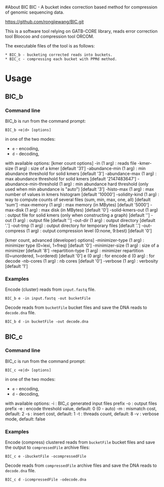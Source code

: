 #About BIC
BIC - A bucket index correction based method for compression of genomic sequencing data.

https://github.com/rongjiewang/BIC.git

This is a software tool relying on GATB-CORE library, reads error correction tool Bloocoo and compression tool ORCOM.

The executable files of the tool is as follows:

    * BIC_b - bucketing corrected reads into buckets.
    * BIC_c - compressing each bucket with PPMd method.

# Usage

## BIC_b
### Command line
BIC_b is run from the command prompt:

    BIC_b <e|d> [options]

in one of the two modes:
* `e` - encoding,
* `d` - decoding,

with available options:
[kmer count options]
       -in                              (1 arg) :    reads file
       -kmer-size                       (1 arg) :    size of a kmer  [default '31']
       -abundance-min                   (1 arg) :    min abundance threshold for solid kmers  [default '3']
       -abundance-max                   (1 arg) :    max abundance threshold for solid kmers  [default '2147483647']
       -abundance-min-threshold         (1 arg) :    min abundance hard threshold (only used when min abundance is "auto")  [default '3']
       -histo-max                       (1 arg) :    max number of values in kmers histogram  [default '10000']
       -solidity-kind                   (1 arg) :    way to compute counts of several files (sum, min, max, one, all)  [default 'sum']
       -max-memory                      (1 arg) :    max memory (in MBytes)  [default '5000']
       -max-disk                        (1 arg) :    max disk   (in MBytes)  [default '0']
       -solid-kmers-out                 (1 arg) :    output file for solid kmers (only when constructing a graph)  [default '']
       -out                             (1 arg) :    output file  [default '']
       -out-dir                         (1 arg) :    output directory  [default '.']
       -out-tmp                         (1 arg) :    output directory for temporary files  [default '.']
       -out-compress                    (1 arg) :    output compression level (0:none, 9:best)  [default '0']

   [kmer count, advanced (developer) options]
          -minimizer-type   (1 arg) :    minimizer type (0=lexi, 1=freq)  [default '0']
          -minimizer-size   (1 arg) :    size of a minimizer  [default '8']
          -repartition-type (1 arg) :    minimizer repartition (0=unordered, 1=ordered)  [default '0']
       e                (0 arg) :    for encode
       d                (0 arg) :    for decode
       -nb-cores         (1 arg) :    nb cores  [default '0']
       -verbose          (1 arg) :    verbosity  [default '1']


### Examples

Encode (cluster) reads from `input.fastq` file.

    BIC_b e -in input.fastq -out bucketFile
Decode reads from `bucketFile` bucket files and save the DNA reads to `decode.dna` file.

    BIC_b d -in bucketFile -out decode.dna




## BIC_c
### Command line
BIC_c is run from the command prompt:

    BIC_c <e|d> [options]

in one of the two modes:
* `e` - encoding,
* `d` - decoding,

with available options:
	-i<file>	: BIC_c generated input files prefix
	-o<file>	: output files prefix
	-e<n>		: encode threshold value, default: 0 (0 - auto)
	-m<n>		: mismatch cost, default: 2
	-s<n>		: insert cost, default: 1
	-t<n>		: threads count, default: 8
	-v		: verbose mode, default: false


### Examples

Encode (compress) clustered reads from `bucketFile` bucket files and save the output to `compressedFile` archive files:

    BIC_c e -ibucketFile -ocompressedFile
Decode reads from `compressedFile` archive files and save the DNA reads to `decode.dna` file.

    BIC_c d -icompressedFile -odecode.dna
